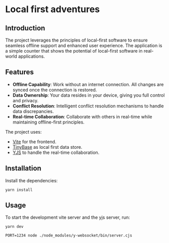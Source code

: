 # Local first adventures

## Introduction
The project leverages the principles of local-first software to ensure seamless offline support and enhanced user experience.
The application is a simple counter that shows the potential of local-first software in real-world applications.

## Features
- **Offline Capability**: Work without an internet connection. All changes are synced once the connection is restored.
- **Data Ownership**: Your data resides in your device, giving you full control and privacy.
- **Conflict Resolution**: Intelligent conflict resolution mechanisms to handle data discrepancies.
- **Real-time Collaboration**: Collaborate with others in real-time while maintaining offline-first principles.

The project uses:
- [Vite](https://vitejs.dev/) for the frontend.
- [TinyBase](https://tinybase.org/) as local first data store.
- [YJS](https://yjs.dev/) to handle the real-time collaboration.

## Installation

Install the dependencies:

```
yarn install
```

## Usage

To start the development vite server and the yjs server, run:

```
yarn dev

PORT=1234 node ./node_modules/y-websocket/bin/server.cjs
```
